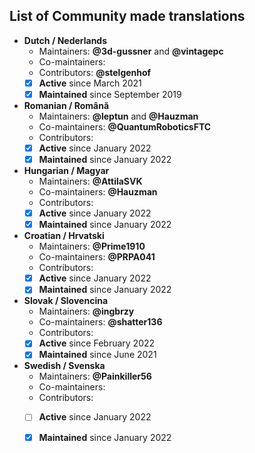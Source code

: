 ## List of Community made translations

- **Dutch / Nederlands**
  - Maintainers: **@3d-gussner** and **@vintagepc**
  - Co-maintainers: 
  - Contributors: **@stelgenhof**
  - [X] **Active**      since March 2021
  - [X] **Maintained**  since September 2019

- **Romanian / Română**
  - Maintainers: **@leptun** and **@Hauzman**
  - Co-maintainers: **@QuantumRoboticsFTC**
  - Contributors:
  - [X] **Active**      since January 2022
  - [X] **Maintained**  since January 2022

- **Hungarian / Magyar**
  - Maintainers: **@AttilaSVK**
  - Co-maintainers: **@Hauzman**
  - Contributors:
  - [X] **Active**      since January 2022
  - [X] **Maintained**  since January 2022

- **Croatian / Hrvatski**
  - Maintainers: **@Prime1910**
  - Co-maintainers: **@PRPA041**
  - Contributors:
  - [X] **Active**      since January 2022
  - [X] **Maintained**  since January 2022

- **Slovak / Slovencina**
  - Maintainers: **@ingbrzy**
  - Co-maintainers: **@shatter136**
  - Contributors:
  - [X] **Active**      since February 2022
  - [X] **Maintained**  since June 2021

- **Swedish / Svenska**
  - Maintainers: **@Painkiller56**
  - Co-maintainers:
  - Contributors:
  - [ ] **Active**      since January 2022
  - [X] **Maintained**  since January 2022

